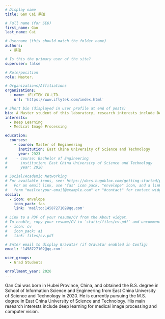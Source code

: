 ```yaml
---
# Display name
title: Gan Cai 蔡淦

# Full name (for SEO)
first_name: Gan
last_name: Cai

# Username (this should match the folder name)
authors:
  - 蔡淦

# Is this the primary user of the site?
superuser: false

# Role/position
role: Master.

# Organizations/Affiliations
organizations:
  - name: iFLYTEK CO.LTD.
    url: 'https://www.iflytek.com/index.html'

# Short bio (displayed in user profile at end of posts)
bio: A Master student of this laboratory, research interests include Deep Learning and Medical Image Processing.
interests:
  - Deep Learning
  - Medical Image Processing

education:
  courses:
    - course: Master of Engineering
      institution: East China University of Science and Technology
      year: 2023
#    - course: Bachelor of Engineering
#      institution: East China University of Science and Technology
#      year: 2020

# Social/Academic Networking
# For available icons, see: https://docs.hugoblox.com/getting-started/page-builder/#icons
#   For an email link, use "fas" icon pack, "envelope" icon, and a link in the
#   form "mailto:your-email@example.com" or "#contact" for contact widget.
social:
  - icon: envelope
    icon_pack: fas
    link: 'mailto:1458727102@qq.com'
    
# Link to a PDF of your resume/CV from the About widget.
# To enable, copy your resume/CV to `static/files/cv.pdf` and uncomment the lines below.
# - icon: cv
#   icon_pack: ai
#   link: files/cv.pdf

# Enter email to display Gravatar (if Gravatar enabled in Config)
email: '1458727102@qq.com'

user_groups:
  - Grad Students

enrollment_year: 2020
---
```


Gan Cai was born in Hubei Province, China, and obtained the B.S. degree in School of Information Science and Engineering from East China University of Science and Technology in 2020. He is currently pursuing the M.S. degree in East China University of Science and Technology. His main research interests include deep learning for medical image processing and computer vision.
